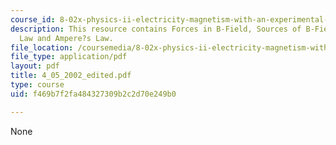 ```yaml
---
course_id: 8-02x-physics-ii-electricity-magnetism-with-an-experimental-focus-spring-2005
description: This resource contains Forces in B-Field, Sources of B-Field, Biot-Savart
  Law and Ampere?s Law.
file_location: /coursemedia/8-02x-physics-ii-electricity-magnetism-with-an-experimental-focus-spring-2005/f469b7f2fa484327309b2c2d70e249b0_4_05_2002_edited.pdf
file_type: application/pdf
layout: pdf
title: 4_05_2002_edited.pdf
type: course
uid: f469b7f2fa484327309b2c2d70e249b0

---
```

None
